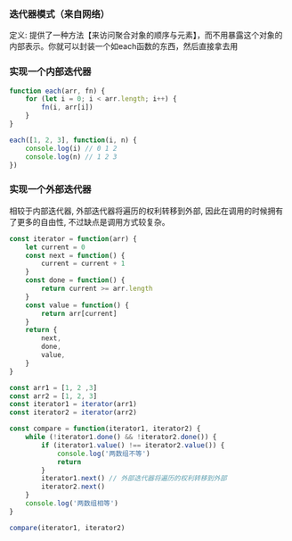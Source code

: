 ### 迭代器模式（来自网络）
定义: 提供了一种方法【来访问聚合对象的顺序与元素】，而不用暴露这个对象的内部表示。你就可以封装一个如each函数的东西，然后直接拿去用
### 实现一个内部迭代器
```js
function each(arr, fn) {
    for (let i = 0; i < arr.length; i++) {
        fn(i, arr[i])
    }
}

each([1, 2, 3], function(i, n) {
    console.log(i) // 0 1 2
    console.log(n) // 1 2 3
})
```
### 实现一个外部迭代器
相较于内部迭代器, 外部迭代器将遍历的权利转移到外部, 因此在调用的时候拥有了更多的自由性, 不过缺点是调用方式较复杂。

```js
const iterator = function(arr) {
    let current = 0
    const next = function() {
        current = current + 1
    }
    const done = function() {
        return current >= arr.length
    }
    const value = function() {
        return arr[current]
    }
    return {
        next,
        done,
        value,
    }
}

const arr1 = [1, 2 ,3]
const arr2 = [1, 2, 3]
const iterator1 = iterator(arr1)
const iterator2 = iterator(arr2)

const compare = function(iterator1, iterator2) {
    while (!iterator1.done() && !iterator2.done()) {
        if (iterator1.value() !== iterator2.value()) {
            console.log('两数组不等')
            return
        }
        iterator1.next() // 外部迭代器将遍历的权利转移到外部
        iterator2.next()
    }
    console.log('两数组相等')
}

compare(iterator1, iterator2)
```